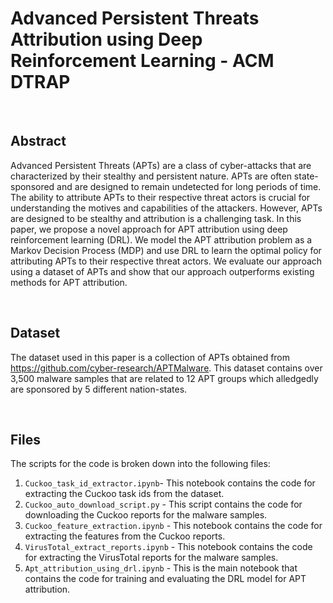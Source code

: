 # Advanced Persistent Threats Attribution using Deep Reinforcement Learning - ACM DTRAP

<br/>

## Abstract

Advanced Persistent Threats (APTs) are a class of cyber-attacks that are characterized by their stealthy and persistent nature. APTs are often state-sponsored and are designed to remain undetected for long periods of time. The ability to attribute APTs to their respective threat actors is crucial for understanding the motives and capabilities of the attackers. However, APTs are designed to be stealthy and attribution is a challenging task. In this paper, we propose a novel approach for APT attribution using deep reinforcement learning (DRL). We model the APT attribution problem as a Markov Decision Process (MDP) and use DRL to learn the optimal policy for attributing APTs to their respective threat actors. We evaluate our approach using a dataset of APTs and show that our approach outperforms existing methods for APT attribution.

<br/>


##  Dataset

The dataset used in this paper is a collection of APTs obtained from https://github.com/cyber-research/APTMalware. This dataset contains over 3,500 malware samples that are related to 12 APT groups which alledgedly are sponsored by 5 different nation-states. 

<br/>


## Files

The scripts for the code is broken down into the following files:

1. `Cuckoo_task_id_extractor.ipynb`- This notebook contains the code for extracting the Cuckoo task ids from the dataset.
2. `Cuckoo_auto_download_script.py` - This script contains the code for downloading the Cuckoo reports for the malware samples.
3. `Cuckoo_feature_extraction.ipynb` - This notebook contains the code for extracting the features from the Cuckoo reports.
4. `VirusTotal_extract_reports.ipynb` - This notebook contains the code for extracting the VirusTotal reports for the malware samples.
5. `Apt_attribution_using_drl.ipynb` - This is the main notebook that contains the code for training and evaluating the DRL model for APT attribution.
